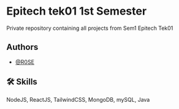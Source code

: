 
# Epitech tek01 1st Semester

Private repository containing all projects from Sem1 Epitech Tek01


## Authors

- [@R0SE](https://www.github.com/R0SEPET9L)


## 🛠 Skills
NodeJS, ReactJS, TailwindCSS, MongoDB, mySQL, Java

